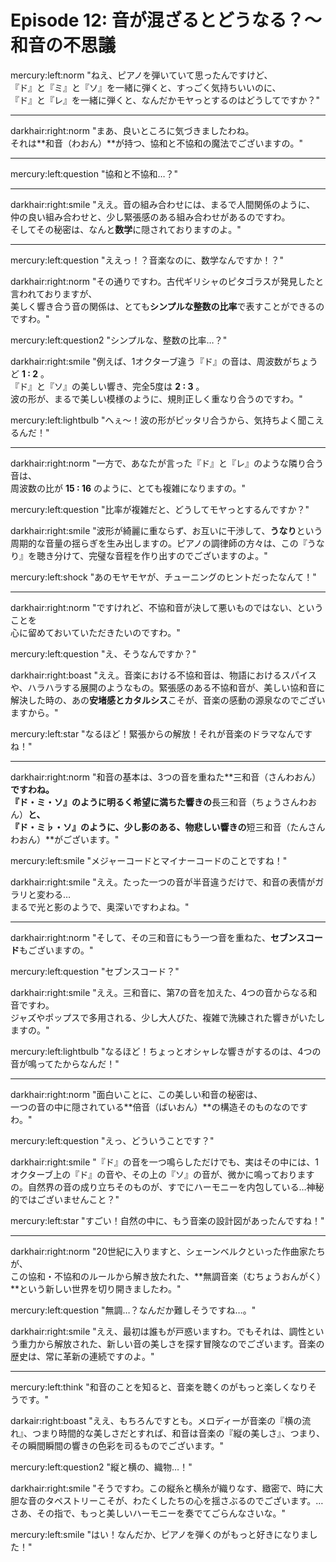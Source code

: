 # Episode 12: 音が混ざるとどうなる？〜和音の不思議

mercury:left:norm "ねえ、ピアノを弾いていて思ったんですけど、<br>『ド』と『ミ』と『ソ』を一緒に弾くと、すっごく気持ちいいのに、<br>『ド』と『レ』を一緒に弾くと、なんだかモヤっとするのはどうしてですか？"

---

darkhair:right:norm "まあ、良いところに気づきましたわね。<br>それは**和音（わおん）**が持つ、協和と不協和の魔法でございますの。"

---

mercury:left:question "協和と不協和…？"

---

darkhair:right:smile "ええ。音の組み合わせには、まるで人間関係のように、<br>仲の良い組み合わせと、少し緊張感のある組み合わせがあるのですわ。<br>そしてその秘密は、なんと**数学**に隠されておりますのよ。"

---

mercury:left:question "ええっ！？音楽なのに、数学なんですか！？"

darkhair:right:norm "その通りですわ。古代ギリシャのピタゴラスが発見したと言われておりますが、<br>美しく響き合う音の関係は、とても**シンプルな整数の比率**で表すことができるのですわ。"

mercury:left:question2 "シンプルな、整数の比率…？"

darkhair:right:smile "例えば、1オクターブ違う『ド』の音は、周波数がちょうど **1 : 2** 。<br>『ド』と『ソ』の美しい響き、完全5度は **2 : 3** 。<br>波の形が、まるで美しい模様のように、規則正しく重なり合うのですわ。"

mercury:left:lightbulb "へぇ〜！波の形がピッタリ合うから、気持ちよく聞こえるんだ！"

---

darkhair:right:norm "一方で、あなたが言った『ド』と『レ』のような隣り合う音は、<br>周波数の比が **15 : 16** のように、とても複雑になりますの。"

mercury:left:question "比率が複雑だと、どうしてモヤっとするんですか？"

darkhair:right:smile "波形が綺麗に重ならず、お互いに干渉して、**うなり**という周期的な音量の揺らぎを生み出しますの。ピアノの調律師の方々は、この『うなり』を聴き分けて、完璧な音程を作り出すのでございますのよ。"

mercury:left:shock "あのモヤモヤが、チューニングのヒントだったなんて！"

---

darkhair:right:norm "ですけれど、不協和音が決して悪いものではない、ということを<br>心に留めておいていただきたいのですわ。"

mercury:left:question "え、そうなんですか？"

darkhair:right:boast "ええ。音楽における不協和音は、物語におけるスパイスや、ハラハラする展開のようなもの。緊張感のある不協和音が、美しい協和音に解決した時の、あの**安堵感とカタルシス**こそが、音楽の感動の源泉なのでございますから。"

mercury:left:star "なるほど！緊張からの解放！それが音楽のドラマなんですね！"

---

darkhair:right:norm "和音の基本は、3つの音を重ねた**三和音（さんわおん）**ですわね。<br>『ド・ミ・ソ』のように明るく希望に満ちた響きの**長三和音（ちょうさんわおん）**と、<br>『ド・ミ♭・ソ』のように、少し影のある、物悲しい響きの**短三和音（たんさんわおん）**がございます。"

mercury:left:smile "メジャーコードとマイナーコードのことですね！"

darkhair:right:smile "ええ。たった一つの音が半音違うだけで、和音の表情がガラリと変わる…<br>まるで光と影のようで、奥深いですわよね。"

---

darkhair:right:norm "そして、その三和音にもう一つ音を重ねた、**セブンスコード**もございますの。"

mercury:left:question "セブンスコード？"

darkhair:right:smile "ええ。三和音に、第7の音を加えた、4つの音からなる和音ですわ。<br>ジャズやポップスで多用される、少し大人びた、複雑で洗練された響きがいたしますの。"

mercury:left:lightbulb "なるほど！ちょっとオシャレな響きがするのは、4つの音が鳴ってたからなんだ！"

---

darkhair:right:norm "面白いことに、この美しい和音の秘密は、<br>一つの音の中に隠されている**倍音（ばいおん）**の構造そのものなのですわ。"

mercury:left:question "えっ、どういうことです？"

darkhair:right:smile "『ド』の音を一つ鳴らしただけでも、実はその中には、1オクターブ上の『ド』の音や、その上の『ソ』の音が、微かに鳴っておりますの。自然界の音の成り立ちそのものが、すでにハーモニーを内包している…神秘的ではございませんこと？"

mercury:left:star "すごい！自然の中に、もう音楽の設計図があったんですね！"

---

darkhair:right:norm "20世紀に入りますと、シェーンベルクといった作曲家たちが、<br>この協和・不協和のルールから解き放たれた、**無調音楽（むちょうおんがく）**という新しい世界を切り開きましたわ。"

mercury:left:question "無調…？なんだか難しそうですね…。"

darkhair:right:smile "ええ、最初は誰もが戸惑いますわ。でもそれは、調性という重力から解放された、新しい音の美しさを探す冒険なのでございます。音楽の歴史は、常に革新の連続ですのよ。"

---

mercury:left:think "和音のことを知ると、音楽を聴くのがもっと楽しくなりそうです。"

darkair:right:boast "ええ、もちろんですとも。メロディーが音楽の『横の流れ』、つまり時間的な美しさだとすれば、和音は音楽の『縦の美しさ』、つまり、その瞬間瞬間の響きの色彩を司るものでございます。"

mercury:left:question2 "縦と横の、織物…！"

darkhair:right:smile "そうですわ。この縦糸と横糸が織りなす、緻密で、時に大胆な音のタペストリーこそが、わたくしたちの心を揺さぶるのでございます。…さあ、その指で、もっと美しいハーモニーを奏でてごらんなさいな。"

mercury:left:smile "はい！なんだか、ピアノを弾くのがもっと好きになりました！"
